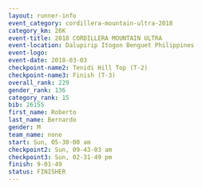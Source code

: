 ```yaml
---
layout: runner-info 
event_category: cordillera-mountain-ultra-2018 
category_km: 26K 
event-title: 2018 CORDILLERA MOUNTAIN ULTRA 
event-location: Dalupirip Itogon Benguet Philippines 
event-logo: 
event-date: 2018-03-03 
checkpoint-name2: Tenidi Hill Top (T-2) 
checkpoint-name3: Finish (T-3) 
overall_rank: 229
gender_rank: 136
category_rank: 15
bib: 26155
first_name: Roberto
last_name: Bernardo
gender: M
team_name: none
start: Sun, 05-30-00 am
checkpoint2: Sun, 09-43-03 am
checkpoint3: Sun, 02-31-49 pm
finish: 9-01-49
status: FINISHER
---
```

